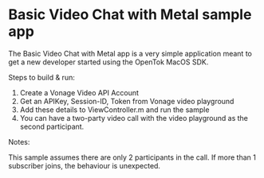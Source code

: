 Basic Video Chat with Metal sample app
===========================

The Basic Video Chat with Metal app is a very simple application meant to get a new developer
started using the OpenTok MacOS SDK.


Steps to build & run:

1. Create a Vonage Video API Account
2. Get an APIKey, Session-ID, Token from Vonage video playground
3. Add these details to ViewController.m and run the sample
4. You can have a two-party video call with the video playground as the second participant.

Notes:

This sample assumes there are only 2 participants in the call. If more than 1 subscriber joins, the behaviour is unexpected.
